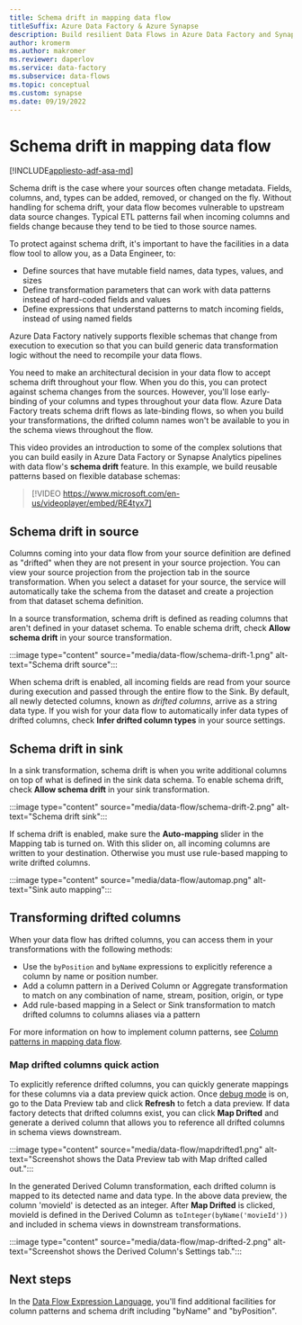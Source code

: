 ```yaml
---
title: Schema drift in mapping data flow
titleSuffix: Azure Data Factory & Azure Synapse
description: Build resilient Data Flows in Azure Data Factory and Synapse Analytics pipelines with Schema Drift
author: kromerm
ms.author: makromer
ms.reviewer: daperlov
ms.service: data-factory
ms.subservice: data-flows
ms.topic: conceptual
ms.custom: synapse
ms.date: 09/19/2022
---
```


# Schema drift in mapping data flow

[!INCLUDE[appliesto-adf-asa-md](includes/appliesto-adf-asa-md.md)]

Schema drift is the case where your sources often change metadata. Fields, columns, and, types can be added, removed, or changed on the fly. Without handling for schema drift, your data flow becomes vulnerable to upstream data source changes. Typical ETL patterns fail when incoming columns and fields change because they tend to be tied to those source names.

To protect against schema drift, it's important to have the facilities in a data flow tool to allow you, as a Data Engineer, to:

* Define sources that have mutable field names, data types, values, and sizes
* Define transformation parameters that can work with data patterns instead of hard-coded fields and values
* Define expressions that understand patterns to match incoming fields, instead of using named fields

Azure Data Factory natively supports flexible schemas that change from execution to execution so that you can build generic data transformation logic without the need to recompile your data flows.

You need to make an architectural decision in your data flow to accept schema drift throughout your flow. When you do this, you can protect against schema changes from the sources. However, you'll lose early-binding of your columns and types throughout your data flow. Azure Data Factory treats schema drift flows as late-binding flows, so when you build your transformations, the drifted column names won't be available to you in the schema views throughout the flow.

This video provides an introduction to some of the complex solutions that you can build easily in Azure Data Factory or Synapse Analytics pipelines with data flow's **schema drift** feature. In this example, we build reusable patterns based on flexible database schemas:

> [!VIDEO https://www.microsoft.com/en-us/videoplayer/embed/RE4tyx7]

## Schema drift in source

Columns coming into your data flow from your source definition are defined as "drifted" when they are not present in your source projection. You can view your source projection from the projection tab in the source transformation. When you select a dataset for your source, the service will automatically take the schema from the dataset and create a projection from that dataset schema definition.

In a source transformation, schema drift is defined as reading columns that aren't defined in your dataset schema. To enable schema drift, check **Allow schema drift** in your source transformation.

:::image type="content" source="media/data-flow/schema-drift-1.png" alt-text="Schema drift source":::

When schema drift is enabled, all incoming fields are read from your source during execution and passed through the entire flow to the Sink. By default, all newly detected columns, known as *drifted columns*, arrive as a string data type. If you wish for your data flow to automatically infer data types of drifted columns, check **Infer drifted column types** in your source settings.

## Schema drift in sink

In a sink transformation, schema drift is when you write additional columns on top of what is defined in the sink data schema. To enable schema drift, check **Allow schema drift** in your sink transformation.

:::image type="content" source="media/data-flow/schema-drift-2.png" alt-text="Schema drift sink":::

If schema drift is enabled, make sure the **Auto-mapping** slider in the Mapping tab is turned on. With this slider on, all incoming columns are written to your destination. Otherwise you must use rule-based mapping to write drifted columns.

:::image type="content" source="media/data-flow/automap.png" alt-text="Sink auto mapping":::

## Transforming drifted columns

When your data flow has drifted columns, you can access them in your transformations with the following methods:

* Use the `byPosition` and `byName` expressions to explicitly reference a column by name or position number.
* Add a column pattern in a Derived Column or Aggregate transformation to match on any combination of name, stream, position, origin, or type
* Add rule-based mapping in a Select or Sink transformation to match drifted columns to columns aliases via a pattern

For more information on how to implement column patterns, see [Column patterns in mapping data flow](concepts-data-flow-column-pattern.md).

### Map drifted columns quick action

To explicitly reference drifted columns, you can quickly generate mappings for these columns via a data preview quick action. Once [debug mode](concepts-data-flow-debug-mode.md) is on, go to the Data Preview tab and click **Refresh** to fetch a data preview. If data factory detects that drifted columns exist, you can click **Map Drifted** and generate a derived column that allows you to reference all drifted columns in schema views downstream.

:::image type="content" source="media/data-flow/mapdrifted1.png" alt-text="Screenshot shows the Data Preview tab with Map drifted called out.":::

In the generated Derived Column transformation, each drifted column is mapped to its detected name and data type. In the above data preview, the column 'movieId' is detected as an integer. After **Map Drifted** is clicked, movieId is defined in the Derived Column as `toInteger(byName('movieId'))` and included in schema views in downstream transformations.

:::image type="content" source="media/data-flow/map-drifted-2.png" alt-text="Screenshot shows the Derived Column's Settings tab.":::

## Next steps
In the [Data Flow Expression Language](data-transformation-functions.md), you'll find additional facilities for column patterns and schema drift including "byName" and "byPosition".

